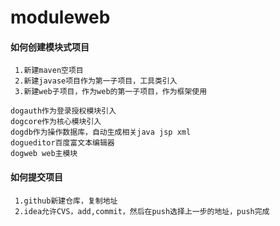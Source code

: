 # moduleweb
#### 如何创建模块式项目
```
 1.新建maven空项目
 2.新建javase项目作为第一子项目，工具类引入
 3.新建web子项目，作为web的第一子项目，作为框架使用
 ```
 ```
 dogauth作为登录授权模块引入
 dogcore作为核心模块引入
 dogdb作为操作数据库，自动生成相关java jsp xml
 dogueditor百度富文本编辑器
 dogweb web主模块
 ```
#### 如何提交项目
```
 1.github新建仓库，复制地址
 2.idea允许CVS，add,commit，然后在push选择上一步的地址，push完成
```
